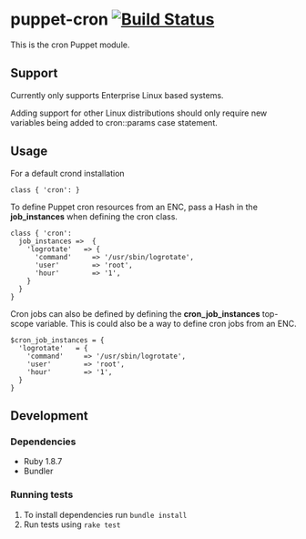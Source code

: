 # puppet-cron [![Build Status](https://travis-ci.org/treydock/puppet-cron.png)](https://travis-ci.org/treydock/puppet-cron)

This is the cron Puppet module.

## Support

Currently only supports Enterprise Linux based systems.

Adding support for other Linux distributions should only require
new variables being added to cron::params case statement.

## Usage

For a default crond installation

    class { 'cron': }

To define Puppet cron resources from an ENC, pass a Hash in the **job_instances** when defining the cron class.

    class { 'cron':
      job_instances =>  {
        'logrotate'   => {
          'command'     => '/usr/sbin/logrotate',
          'user'        => 'root',
          'hour'        => '1',
        }
      }
    }

Cron jobs can also be defined by defining the **cron_job_instances** top-scope variable.
This is could also be a way to define cron jobs from an ENC.

    $cron_job_instances = {
      'logrotate'   = {
        'command'     => '/usr/sbin/logrotate',
        'user'        => 'root',
        'hour'        => '1',
      }
    }

## Development

### Dependencies

* Ruby 1.8.7
* Bundler

### Running tests

1. To install dependencies run `bundle install`
2. Run tests using `rake test`

